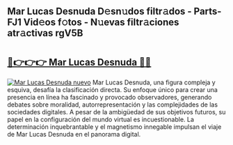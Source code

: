 ## Mar Lucas Desnuda D𝚎sn𝚞dos filtr𝚊dos - Parts-FJ1 Vid𝚎os f𝚘tos - N𝚞evas filtr𝚊ciones atr𝚊ctivas rgV5B

# <h2><a href="http://mb1104l.tromn.icu/?c=Mar+Lucas+Desnuda">🔗👉👉👉 Mar Lucas Desnuda 🔗🔗</a></h2>

[![Mar Lucas Desnuda nuevo](https://i.imgur.com/pEAQMta.gif)](http://mb1104l.tromn.icu/?c=Mar+Lucas+Desnuda)
Mar Lucas Desnuda, una figura compleja y esquiva, desafía la clasificación directa. Su enfoque único para crear una presencia en línea ha fascinado y provocado observadores, generando debates sobre moralidad, autorrepresentación y las complejidades de las sociedades digitales. A pesar de la ambigüedad de sus objetivos futuros, su papel en la configuración del mundo virtual es incuestionable. La determinación inquebrantable y el magnetismo innegable impulsan el viaje de Mar Lucas Desnuda en el panorama digital.
